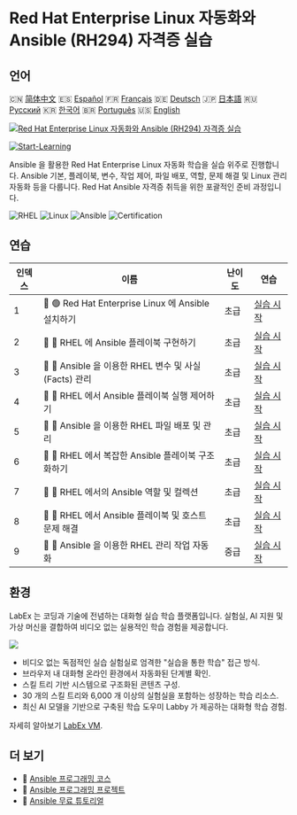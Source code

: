 # Red Hat Enterprise Linux 자동화와 Ansible (RH294) 자격증 실습

## 언어

🇨🇳 [简体中文](README_zh.md) 🇪🇸 [Español](README_es.md) 🇫🇷 [Français](README_fr.md) 🇩🇪 [Deutsch](README_de.md) 🇯🇵 [日本語](README_ja.md) 🇷🇺 [Русский](README_ru.md) 🇰🇷 [한국어](README_ko.md) 🇧🇷 [Português](README_pt.md) 🇺🇸 [English](README.md) 

[![Red Hat Enterprise Linux 자동화와 Ansible (RH294) 자격증 실습](https://cover-creator.labex.io/red-hat-enterprise-linux-automation-with-ansible-rh294.png?lang=ko)](https://labex.io/ko/courses/red-hat-enterprise-linux-automation-with-ansible-rh294)

[![Start-Learning](https://img.shields.io/badge/Start-Learning-whitesmoke?style=for-the-badge)](https://labex.io/ko/courses/red-hat-enterprise-linux-automation-with-ansible-rh294)

Ansible 을 활용한 Red Hat Enterprise Linux 자동화 학습을 실습 위주로 진행합니다. Ansible 기본, 플레이북, 변수, 작업 제어, 파일 배포, 역할, 문제 해결 및 Linux 관리 자동화 등을 다룹니다. Red Hat Ansible 자격증 취득을 위한 포괄적인 준비 과정입니다.

![RHEL](https://img.shields.io/badge/RHEL-whitesmoke?style=for-the-badge&logo=rhel)
![Linux](https://img.shields.io/badge/Linux-whitesmoke?style=for-the-badge&logo=linux)
![Ansible](https://img.shields.io/badge/Ansible-whitesmoke?style=for-the-badge&logo=ansible)
![Certification](https://img.shields.io/badge/Certification-whitesmoke?style=for-the-badge&logo=certification)


## 연습

|   인덱스 | 이름                                                   | 난이도   | 연습                                                                                                                                  |
|----------|--------------------------------------------------------|----------|---------------------------------------------------------------------------------------------------------------------------------------|
|        1 | 📖 🟢 Red Hat Enterprise Linux 에 Ansible 설치하기     | 초급     | <a target='_blank' href='https://labex.io/ko/tutorials/rhel-install-ansible-on-red-hat-enterprise-linux-590544'>실습 시작</a>         |
|        2 | 📖 🔵 RHEL 에 Ansible 플레이북 구현하기                | 초급     | <a target='_blank' href='https://labex.io/ko/tutorials/ansible-implement-an-ansible-playbook-on-rhel-590552'>실습 시작</a>            |
|        3 | 📖 🔵 Ansible 을 이용한 RHEL 변수 및 사실 (Facts) 관리 | 초급     | <a target='_blank' href='https://labex.io/ko/tutorials/ansible-manage-variables-and-facts-in-rhel-with-ansible-590560'>실습 시작</a>  |
|        4 | 📖 🔵 RHEL 에서 Ansible 플레이북 실행 제어하기         | 초급     | <a target='_blank' href='https://labex.io/ko/tutorials/rhel-control-ansible-playbook-execution-on-rhel-590569'>실습 시작</a>          |
|        5 | 📖 🔵 Ansible 을 이용한 RHEL 파일 배포 및 관리         | 초급     | <a target='_blank' href='https://labex.io/ko/tutorials/ansible-deploy-and-manage-files-on-rhel-with-ansible-590573'>실습 시작</a>     |
|        6 | 📖 🔵 RHEL 에서 복잡한 Ansible 플레이북 구조화하기     | 초급     | <a target='_blank' href='https://labex.io/ko/tutorials/ansible-structuring-complex-ansible-playbooks-on-rhel-590576'>실습 시작</a>    |
|        7 | 📖 🔵 RHEL 에서의 Ansible 역할 및 컬렉션               | 초급     | <a target='_blank' href='https://labex.io/ko/tutorials/ansible-ansible-roles-and-collections-on-rhel-590574'>실습 시작</a>            |
|        8 | 📖 🔵 RHEL 에서 Ansible 플레이북 및 호스트 문제 해결   | 초급     | <a target='_blank' href='https://labex.io/ko/tutorials/ansible-troubleshoot-ansible-playbooks-and-hosts-on-rhel-590577'>실습 시작</a> |
|        9 | 📖 🔵 Ansible 을 이용한 RHEL 관리 작업 자동화          | 중급     | <a target='_blank' href='https://labex.io/ko/tutorials/ansible-automate-rhel-administration-tasks-with-ansible-590613'>실습 시작</a>  |

## 환경

LabEx 는 코딩과 기술에 전념하는 대화형 실습 학습 플랫폼입니다. 실험실, AI 지원 및 가상 머신을 결합하여 비디오 없는 실용적인 학습 경험을 제공합니다.

![](https://tutorial-screenshot.getvm.io/images/vm-1725247253.png)

- 비디오 없는 독점적인 실습 실험실로 엄격한 "실습을 통한 학습" 접근 방식.
- 브라우저 내 대화형 온라인 환경에서 자동화된 단계별 확인.
- 스킬 트리 기반 시스템으로 구조화된 콘텐츠 구성.
- 30 개의 스킬 트리와 6,000 개 이상의 실험실을 포함하는 성장하는 학습 리소스.
- 최신 AI 모델을 기반으로 구축된 학습 도우미 Labby 가 제공하는 대화형 학습 경험.

자세히 알아보기 [LabEx VM](https://support.labex.io/using-labex/virtual-machine).

## 더 보기

- 🔗 [Ansible 프로그래밍 코스](https://github.com/labex-labs/awesome-programming-courses)
- 🔗 [Ansible 프로그래밍 프로젝트](https://github.com/labex-labs/awesome-programming-projects)
- 🔗 [Ansible 무료 튜토리얼](https://github.com/labex-labs/ansible-free-tutorials)

